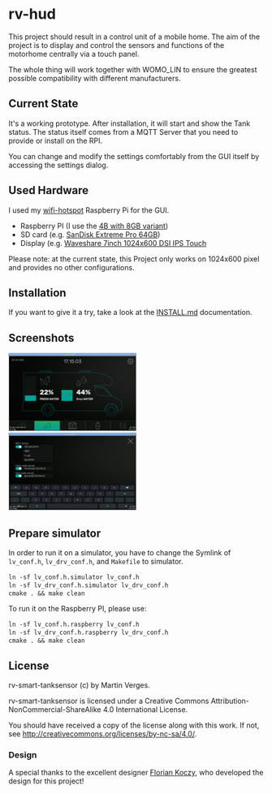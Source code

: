 # rv-hud

This project should result in a control unit of a mobile home. The aim of the project is to display and control the sensors and functions of the motorhome centrally via a touch panel.

The whole thing will work together with WOMO\_LIN to ensure the greatest possible compatibility with different manufacturers.

## Current State

It's a working prototype.
After installation, it will start and show the Tank status.
The status itself comes from a MQTT Server that you need to provide or install on the RPI.

You can change and modify the settings comfortably from the GUI itself by accessing the settings dialog.

## Used Hardware

I used my [wifi-hotspot](https://github.com/MartinVerges/wifi-HotSpot/) Raspberry Pi for the GUI.

- Raspberry PI (I use the [4B with 8GB variant](https://www.amazon.de/gp/product/B0899VXM8F))
- SD card (e.g. [SanDisk Extreme Pro 64GB](https://www.amazon.de/gp/product/B07G3GMRYF))
- Display (e.g. [Waveshare 7inch 1024x600 DSI IPS Touch](https://www.amazon.de/gp/product/B09QHYKY5R)

Please note: at the current state, this Project only works on 1024x600 pixel and provides no other configurations.

## Installation

If you want to give it a try, take a look at the [INSTALL.md](https://github.com/MartinVerges/rv-hud/blob/main/INSTALL.md) documentation.

## Screenshots

<img src="screenshots/mainscreen.png?raw=true" alt="Main Screen" width="50%">
<img src="screenshots/settings.png?raw=true" alt="Main Screen" width="50%">

## Prepare simulator

In order to run it on a simulator, you have to change the Symlink of `lv_conf.h`, `lv_drv_conf.h`, and `Makefile` to simulator.

```
ln -sf lv_conf.h.simulator lv_conf.h
ln -sf lv_drv_conf.h.simulator lv_drv_conf.h
cmake . && make clean
```

To run it on the Raspberry PI, please use:
```
ln -sf lv_conf.h.raspberry lv_conf.h
ln -sf lv_drv_conf.h.raspberry lv_drv_conf.h
cmake . && make clean
```

## License

rv-smart-tanksensor (c) by Martin Verges.

rv-smart-tanksensor is licensed under a Creative Commons Attribution-NonCommercial-ShareAlike 4.0 International License.

You should have received a copy of the license along with this work.
If not, see <http://creativecommons.org/licenses/by-nc-sa/4.0/>.

### Design

A special thanks to the excellent designer [Florian Koczy](https://koczy-design.de), who developed the design for this project!

